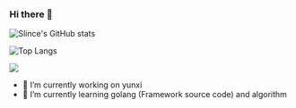 
### Hi there 👋

![Slince's GitHub stats](https://github-readme-stats.vercel.app/api?username=leafmirror&show_icons=true)

![Top Langs](https://github-readme-stats.vercel.app/api/top-langs/?username=leafmirror&layout=compact)

[^_^]:
  ![](https://visitor-badge.glitch.me/badge?page_id=leafmirror.readme)

- 🔭 I’m currently working on yunxi
- 🌱 I’m currently learning golang (Framework source code) and algorithm


